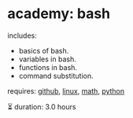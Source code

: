 # academy: bash

includes:
- basics of bash.
- variables in bash.
- functions in bash.
- command substitution.

requires: [github](./github.md), [linux](./linux.md), [math](./math.md), [python](./python.md)

⏳ duration: 3.0 hours

